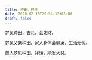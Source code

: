 ```yaml
---
title: 种田、种地
date: 2020-02-15T20:54:12+08:00
draft: false
---
```


梦见种田，吉兆，会发财。

梦见父亲种田，家人身体会健康，生活无忧。

商人梦见种田，祥瑞，能发大财。